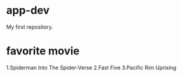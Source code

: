 # app-dev
My first repository.

# favorite movie
1.Spiderman Into The Spider-Verse
2.Fast Five
3.Pacific Rim Uprising

